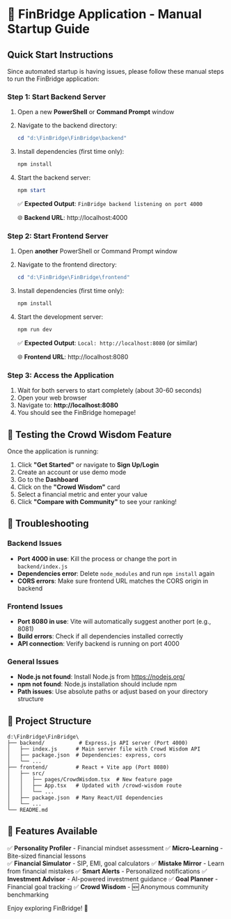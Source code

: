 # 🚀 FinBridge Application - Manual Startup Guide

## Quick Start Instructions

Since automated startup is having issues, please follow these manual steps to run the FinBridge application:

### Step 1: Start Backend Server

1. Open a new **PowerShell** or **Command Prompt** window
2. Navigate to the backend directory:
   ```powershell
   cd "d:\FinBridge\FinBridge\backend"
   ```
3. Install dependencies (first time only):
   ```powershell
   npm install
   ```
4. Start the backend server:
   ```powershell
   npm start
   ```
   
   ✅ **Expected Output**: `FinBridge backend listening on port 4000`
   
   🌐 **Backend URL**: http://localhost:4000

### Step 2: Start Frontend Server

1. Open **another** PowerShell or Command Prompt window
2. Navigate to the frontend directory:
   ```powershell
   cd "d:\FinBridge\FinBridge\frontend"
   ```
3. Install dependencies (first time only):
   ```powershell
   npm install
   ```
4. Start the development server:
   ```powershell
   npm run dev
   ```
   
   ✅ **Expected Output**: `Local: http://localhost:8080` (or similar)
   
   🌐 **Frontend URL**: http://localhost:8080

### Step 3: Access the Application

1. Wait for both servers to start completely (about 30-60 seconds)
2. Open your web browser
3. Navigate to: **http://localhost:8080**
4. You should see the FinBridge homepage!

## 🎯 Testing the Crowd Wisdom Feature

Once the application is running:

1. Click **"Get Started"** or navigate to **Sign Up/Login**
2. Create an account or use demo mode
3. Go to the **Dashboard**
4. Click on the **"Crowd Wisdom"** card
5. Select a financial metric and enter your value
6. Click **"Compare with Community"** to see your ranking!

## 🔧 Troubleshooting

### Backend Issues
- **Port 4000 in use**: Kill the process or change the port in `backend/index.js`
- **Dependencies error**: Delete `node_modules` and run `npm install` again
- **CORS errors**: Make sure frontend URL matches the CORS origin in backend

### Frontend Issues  
- **Port 8080 in use**: Vite will automatically suggest another port (e.g., 8081)
- **Build errors**: Check if all dependencies installed correctly
- **API connection**: Verify backend is running on port 4000

### General Issues
- **Node.js not found**: Install Node.js from https://nodejs.org/
- **npm not found**: Node.js installation should include npm
- **Path issues**: Use absolute paths or adjust based on your directory structure

## 📁 Project Structure

```
d:\FinBridge\FinBridge\
├── backend/           # Express.js API server (Port 4000)
│   ├── index.js      # Main server file with Crowd Wisdom API
│   ├── package.json  # Dependencies: express, cors
│   └── ...
├── frontend/         # React + Vite app (Port 8080)
│   ├── src/
│   │   ├── pages/CrowdWisdom.tsx  # New feature page
│   │   ├── App.tsx   # Updated with /crowd-wisdom route
│   │   └── ...
│   ├── package.json  # Many React/UI dependencies
│   └── ...
└── README.md
```

## 🎉 Features Available

✅ **Personality Profiler** - Financial mindset assessment
✅ **Micro-Learning** - Bite-sized financial lessons  
✅ **Financial Simulator** - SIP, EMI, goal calculators
✅ **Mistake Mirror** - Learn from financial mistakes
✅ **Smart Alerts** - Personalized notifications
✅ **Investment Advisor** - AI-powered investment guidance
✅ **Goal Planner** - Financial goal tracking
✅ **Crowd Wisdom** - 🆕 Anonymous community benchmarking

Enjoy exploring FinBridge! 🎊